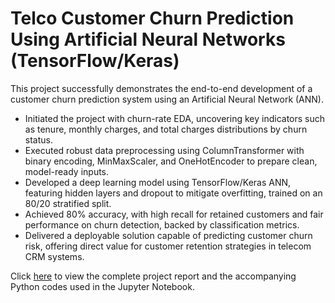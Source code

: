 # Telco Customer Churn Prediction Using Artificial Neural Networks (TensorFlow/Keras)
This project successfully demonstrates the end-to-end development of a customer churn prediction system using an Artificial Neural Network (ANN).
* Initiated the project with churn-rate EDA, uncovering key indicators such as tenure, monthly charges, and total charges distributions by churn status.
* Executed robust data preprocessing using ColumnTransformer with binary encoding, MinMaxScaler, and OneHotEncoder to prepare clean, model-ready inputs.
* Developed a deep learning model using TensorFlow/Keras ANN, featuring hidden layers and dropout to mitigate overfitting, trained on an 80/20 stratified split.
* Achieved 80% accuracy, with high recall for retained customers and fair performance on churn detection, backed by classification metrics.
* Delivered a deployable solution capable of predicting customer churn risk, offering direct value for customer retention strategies in telecom CRM systems.

Click [here](https://sachinbasyal.com/da-projects/project-ann) to view the complete project report and the accompanying Python codes used in the Jupyter Notebook.
